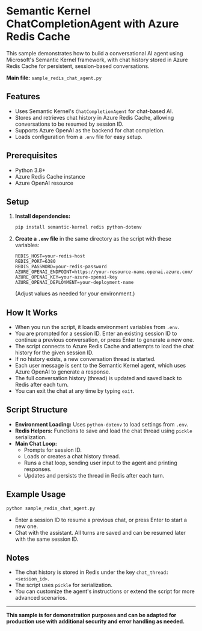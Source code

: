 # Semantic Kernel ChatCompletionAgent with Azure Redis Cache

This sample demonstrates how to build a conversational AI agent using Microsoft's Semantic Kernel framework, with chat history stored in Azure Redis Cache for persistent, session-based conversations.

**Main file:** `sample_redis_chat_agent.py`

## Features
- Uses Semantic Kernel's `ChatCompletionAgent` for chat-based AI.
- Stores and retrieves chat history in Azure Redis Cache, allowing conversations to be resumed by session ID.
- Supports Azure OpenAI as the backend for chat completion.
- Loads configuration from a `.env` file for easy setup.

## Prerequisites
- Python 3.8+
- Azure Redis Cache instance
- Azure OpenAI resource

## Setup
1. **Install dependencies:**
   ```sh
   pip install semantic-kernel redis python-dotenv
   ```
2. **Create a `.env` file** in the same directory as the script with these variables:
   ```env
   REDIS_HOST=your-redis-host
   REDIS_PORT=6380
   REDIS_PASSWORD=your-redis-password
   AZURE_OPENAI_ENDPOINT=https://your-resource-name.openai.azure.com/
   AZURE_OPENAI_KEY=your-azure-openai-key
   AZURE_OPENAI_DEPLOYMENT=your-deployment-name
   ```
   (Adjust values as needed for your environment.)

## How It Works
- When you run the script, it loads environment variables from `.env`.
- You are prompted for a session ID. Enter an existing session ID to continue a previous conversation, or press Enter to generate a new one.
- The script connects to Azure Redis Cache and attempts to load the chat history for the given session ID.
- If no history exists, a new conversation thread is started.
- Each user message is sent to the Semantic Kernel agent, which uses Azure OpenAI to generate a response.
- The full conversation history (thread) is updated and saved back to Redis after each turn.
- You can exit the chat at any time by typing `exit`.

## Script Structure
- **Environment Loading:** Uses `python-dotenv` to load settings from `.env`.
- **Redis Helpers:** Functions to save and load the chat thread using `pickle` serialization.
- **Main Chat Loop:**
  - Prompts for session ID.
  - Loads or creates a chat history thread.
  - Runs a chat loop, sending user input to the agent and printing responses.
  - Updates and persists the thread in Redis after each turn.

## Example Usage
```sh
python sample_redis_chat_agent.py
```
- Enter a session ID to resume a previous chat, or press Enter to start a new one.
- Chat with the assistant. All turns are saved and can be resumed later with the same session ID.

## Notes
- The chat history is stored in Redis under the key `chat_thread:<session_id>`.
- The script uses `pickle` for serialization.
- You can customize the agent's instructions or extend the script for more advanced scenarios.

---

**This sample is for demonstration purposes and can be adapted for production use with additional security and error handling as needed.**